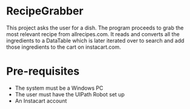 # RecipeGrabber
This project asks the user for a dish. The program proceeds to grab the most relevant recipe from allrecipes.com.
It reads and converts all the ingredients to a DataTable which is later iterated over to search and add those
ingredients to the cart on instacart.com.

# Pre-requisites
* The system must be a Windows PC
* The user must have the UIPath Robot set up
*  An Instacart account
